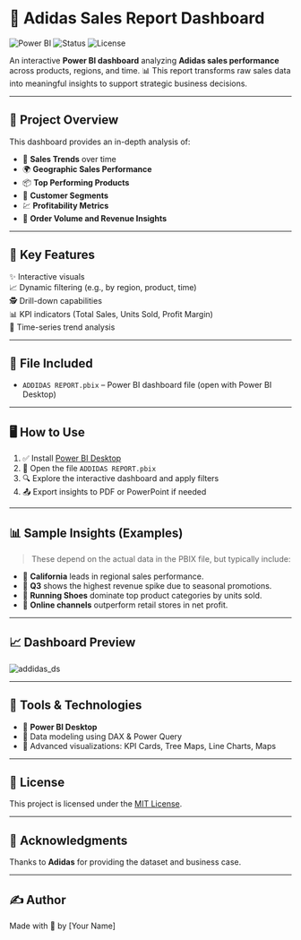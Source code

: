 # 👟 Adidas Sales Report Dashboard

![Power BI](https://img.shields.io/badge/Visualized%20With-Power%20BI-yellow?logo=powerbi&logoColor=black)
![Status](https://img.shields.io/badge/Project-Complete-brightgreen)
![License](https://img.shields.io/badge/License-MIT-blue)

An interactive **Power BI dashboard** analyzing **Adidas sales performance** across products, regions, and time. 📊 This report transforms raw sales data into meaningful insights to support strategic business decisions.

---

## 📌 Project Overview

This dashboard provides an in-depth analysis of:

- 🛒 **Sales Trends** over time
- 🌍 **Geographic Sales Performance**
- 📦 **Top Performing Products**
- 👥 **Customer Segments**
- 💹 **Profitability Metrics**
- 🧾 **Order Volume and Revenue Insights**

---

## 🚀 Key Features

✨ Interactive visuals  
📈 Dynamic filtering (e.g., by region, product, time)  
🕵️ Drill-down capabilities  
📊 KPI indicators (Total Sales, Units Sold, Profit Margin)  
📅 Time-series trend analysis

---

## 📂 File Included

- `ADDIDAS REPORT.pbix` – Power BI dashboard file (open with Power BI Desktop)

---

## 🖥️ How to Use

1. ✅ Install [Power BI Desktop](https://powerbi.microsoft.com/desktop/)
2. 📂 Open the file `ADDIDAS REPORT.pbix`
3. 🔍 Explore the interactive dashboard and apply filters
4. 📤 Export insights to PDF or PowerPoint if needed

---

## 📊 Sample Insights (Examples)

> These depend on the actual data in the PBIX file, but typically include:

- 🥇 **California** leads in regional sales performance.
- 📆 **Q3** shows the highest revenue spike due to seasonal promotions.
- 👟 **Running Shoes** dominate top product categories by units sold.
- 🏬 **Online channels** outperform retail stores in net profit.

---

## 📈 Dashboard Preview

![addidas_ds](https://github.com/user-attachments/assets/6c88f1d2-a943-4ffc-968d-61dcf2ec631b)


---

## 🔧 Tools & Technologies

- 💼 **Power BI Desktop**
- 📁 Data modeling using DAX & Power Query
- 🧠 Advanced visualizations: KPI Cards, Tree Maps, Line Charts, Maps

---

## 📌 License

This project is licensed under the [MIT License](LICENSE).

---

## 🙌 Acknowledgments

Thanks to **Adidas** for providing the dataset and business case.

---

## ✍️ Author

Made with 💛 by [Your Name]
